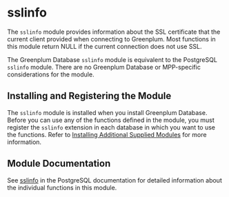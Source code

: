 # sslinfo 

The `sslinfo` module provides information about the SSL certificate that the current client provided when connecting to Greenplum. Most functions in this module return NULL if the current connection does not use SSL.

The Greenplum Database `sslinfo` module is equivalent to the PostgreSQL `sslinfo` module. There are no Greenplum Database or MPP-specific considerations for the module.

## <a id="topic_reg"></a>Installing and Registering the Module 

The `sslinfo` module is installed when you install Greenplum Database. Before you can use any of the functions defined in the module, you must register the `sslinfo` extension in each database in which you want to use the functions. Refer to [Installing Additional Supplied Modules](../../install_guide/install_modules.html) for more information.

## <a id="topic_info"></a>Module Documentation 

See [sslinfo](https://www.postgresql.org/docs/12/sslinfo.html) in the PostgreSQL documentation for detailed information about the individual functions in this module.

